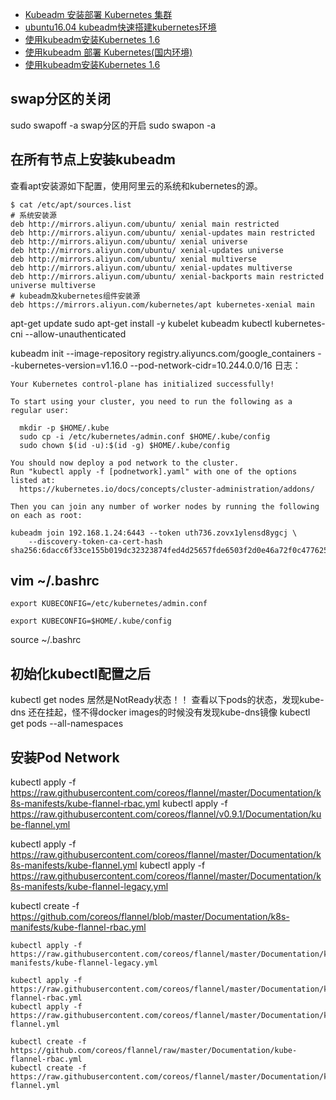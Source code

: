 - [Kubeadm 安装部署 Kubernetes 集群](https://www.cnblogs.com/xishuai/p/install-kubernetes-on-ubuntu-with-kubeadm.html)
- [ubuntu16.04 kubeadm快速搭建kubernetes环境](https://blog.csdn.net/oqqYuan1234567890/article/details/74080155)
- [使用kubeadm安装Kubernetes 1.6](https://blog.frognew.com/2017/04/kubeadm-install-kubernetes-1.6.html)
- [使用kubeadm 部署 Kubernetes(国内环境)](https://juejin.im/post/5b8a4536e51d4538c545645c)
- [使用kubeadm安装Kubernetes 1.6](https://blog.frognew.com/2017/04/kubeadm-install-kubernetes-1.6.html)

## swap分区的关闭
sudo swapoff -a
swap分区的开启
sudo swapon -a

## 在所有节点上安装kubeadm
查看apt安装源如下配置，使用阿里云的系统和kubernetes的源。
```
$ cat /etc/apt/sources.list
# 系统安装源
deb http://mirrors.aliyun.com/ubuntu/ xenial main restricted
deb http://mirrors.aliyun.com/ubuntu/ xenial-updates main restricted
deb http://mirrors.aliyun.com/ubuntu/ xenial universe
deb http://mirrors.aliyun.com/ubuntu/ xenial-updates universe
deb http://mirrors.aliyun.com/ubuntu/ xenial multiverse
deb http://mirrors.aliyun.com/ubuntu/ xenial-updates multiverse
deb http://mirrors.aliyun.com/ubuntu/ xenial-backports main restricted universe multiverse
# kubeadm及kubernetes组件安装源
deb https://mirrors.aliyun.com/kubernetes/apt kubernetes-xenial main
```

apt-get update
sudo apt-get install -y kubelet kubeadm kubectl kubernetes-cni --allow-unauthenticated

kubeadm init  --image-repository registry.aliyuncs.com/google_containers  --kubernetes-version=v1.16.0  --pod-network-cidr=10.244.0.0/16
日志：
```
Your Kubernetes control-plane has initialized successfully!

To start using your cluster, you need to run the following as a regular user:

  mkdir -p $HOME/.kube
  sudo cp -i /etc/kubernetes/admin.conf $HOME/.kube/config
  sudo chown $(id -u):$(id -g) $HOME/.kube/config

You should now deploy a pod network to the cluster.
Run "kubectl apply -f [podnetwork].yaml" with one of the options listed at:
  https://kubernetes.io/docs/concepts/cluster-administration/addons/

Then you can join any number of worker nodes by running the following on each as root:

kubeadm join 192.168.1.24:6443 --token uth736.zovx1ylensd8ygcj \
    --discovery-token-ca-cert-hash sha256:6dacc6f33ce155b019dc32323874fed4d25657fde6503f2d0e46a72f0c477625 
```

## vim ~/.bashrc 
```
export KUBECONFIG=/etc/kubernetes/admin.conf

export KUBECONFIG=$HOME/.kube/config
```
source ~/.bashrc 

## 初始化kubectl配置之后
kubectl get nodes
居然是NotReady状态！！
查看以下pods的状态，发现kube-dns 还在挂起，怪不得docker images的时候没有发现kube-dns镜像
kubectl get pods --all-namespaces

## 安装Pod Network
kubectl apply -f https://raw.githubusercontent.com/coreos/flannel/master/Documentation/k8s-manifests/kube-flannel-rbac.yml
kubectl apply -f https://raw.githubusercontent.com/coreos/flannel/v0.9.1/Documentation/kube-flannel.yml

kubectl apply -f https://raw.githubusercontent.com/coreos/flannel/master/Documentation/k8s-manifests/kube-flannel.yml
kubectl apply -f https://raw.githubusercontent.com/coreos/flannel/master/Documentation/k8s-manifests/kube-flannel-legacy.yml

kubectl create -f https://github.com/coreos/flannel/blob/master/Documentation/k8s-manifests/kube-flannel-rbac.yml


```
kubectl apply -f https://raw.githubusercontent.com/coreos/flannel/master/Documentation/k8s-manifests/kube-flannel-legacy.yml

kubectl apply -f https://raw.githubusercontent.com/coreos/flannel/master/Documentation/kube-flannel-rbac.yml
kubectl apply -f https://raw.githubusercontent.com/coreos/flannel/master/Documentation/kube-flannel.yml

kubectl create -f https://github.com/coreos/flannel/raw/master/Documentation/kube-flannel-rbac.yml
kubectl create -f  https://raw.githubusercontent.com/coreos/flannel/master/Documentation/kube-flannel.yml
```

